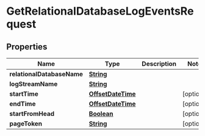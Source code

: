 

# GetRelationalDatabaseLogEventsRequest


## Properties

| Name | Type | Description | Notes |
|------------ | ------------- | ------------- | -------------|
|**relationalDatabaseName** | [**String**](String.md) |  |  |
|**logStreamName** | [**String**](String.md) |  |  |
|**startTime** | [**OffsetDateTime**](OffsetDateTime.md) |  |  [optional] |
|**endTime** | [**OffsetDateTime**](OffsetDateTime.md) |  |  [optional] |
|**startFromHead** | [**Boolean**](Boolean.md) |  |  [optional] |
|**pageToken** | [**String**](String.md) |  |  [optional] |



